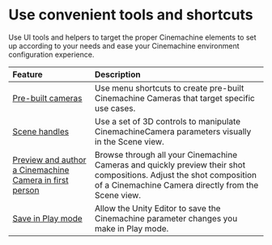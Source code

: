 # Use convenient tools and shortcuts

Use UI tools and helpers to target the proper Cinemachine elements to set up according to your needs and ease your Cinemachine environment configuration experience.

| Feature | Description |
| :--- | :--- |
| [Pre-built cameras](ui-ref-pre-built-cameras.md) | Use menu shortcuts to create pre-built Cinemachine Cameras that target specific use cases. |
| [Scene handles](handles.md) | Use a set of 3D controls to manipulate CinemachineCamera parameters visually in the Scene view. |
| [Preview and author a Cinemachine Camera in first person](preview-and-author-in-first-person.md) | Browse through all your Cinemachine Cameras and quickly preview their shot compositions. Adjust the shot composition of a Cinemachine Camera directly from the Scene view. |
| [Save in Play mode](CinemachineSavingDuringPlay.md) | Allow the Unity Editor to save the Cinemachine parameter changes you make in Play mode. |
